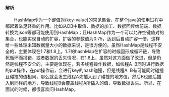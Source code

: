 #### 解析

<div style="text-indent:2em">HashMap作为一个键值对(key-value)的常见集合，在整个java的使用过程中都起着举足轻重的作用。比如从DB中取值、数据的加工、数据回传给前端、数据转换为json等都可能使用到HashMap；且HashMap作为一个可以允许空键值对的集合，也能实现自动的扩容，扩容的参数值为0.75，达到后自动扩容一倍，这样给一些处理未知数据量大小的数据来说，是很方便的。虽然HashMap是线程不安全的，主要体现在1.7和1.8上。1.7的hashMap在扩容的时候回形成循环链，导致死循环而报错，或者数据的丢失情况，在1.8上，虽然对这方面做了改进，但是仍然是线程不安全的，主要是体现在，若多线程操作数据，如线程A  B同时进行数据的put操作，在put操作前，会进行key的hash碰撞，但是线程A  B有可能同时碰撞且碰撞的值相同，那么就会发生线程A先插入到了碰撞的地方值，然后B也随后插入到同样的地方，导致线程B会覆盖线程A所插入的值，导致数据丢失。所以，在面试的时候，都很喜欢问HashMap。</div>
